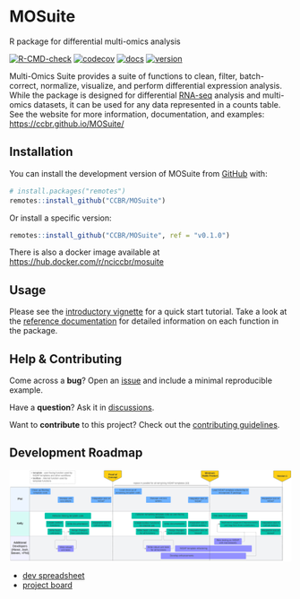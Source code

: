
<!-- README.md is generated from README.Rmd. Please edit that file -->

# MOSuite

R package for differential multi-omics analysis

<!-- badges: start -->

[![R-CMD-check](https://github.com/CCBR/MOSuite/actions/workflows/R-CMD-check.yaml/badge.svg)](https://github.com/CCBR/MOSuite/actions/workflows/R-CMD-check.yaml)
[![codecov](https://codecov.io/gh/CCBR/MOSuite/graph/badge.svg?token=730OAPA4NU)](https://codecov.io/gh/CCBR/MOSuite)
[![docs](https://img.shields.io/badge/-docs-blue?logo=readthedocs)](https://ccbr.github.io/MOSuite/)
[![version](https://img.shields.io/github/v/release/ccbr/mosuite?color=blue)](https://github.com/CCBR/MOSuite/releases/latest)

<!--
[![docker](https://img.shields.io/docker/v/nciccbr/mosuite?logo=docker&label=docker&color=blue
)](https://hub.docker.com/r/nciccbr/mosuite)
-->
<!-- badges: end -->

Multi-Omics Suite provides a suite of functions to clean, filter,
batch-correct, normalize, visualize, and perform differential expression
analysis. While the package is designed for differential
[RNA-seq](https://github.com/CCBR/RENEE) analysis and multi-omics
datasets, it can be used for any data represented in a counts table. See
the website for more information, documentation, and examples:
<https://ccbr.github.io/MOSuite/>

## Installation

You can install the development version of MOSuite from
[GitHub](https://github.com/CCBR/MOSuite) with:

``` r
# install.packages("remotes")
remotes::install_github("CCBR/MOSuite")
```

Or install a specific version:

``` r
remotes::install_github("CCBR/MOSuite", ref = "v0.1.0")
```

There is also a docker image available at
<https://hub.docker.com/r/nciccbr/mosuite>

## Usage

Please see the [introductory
vignette](https://ccbr.github.io/MOSuite/articles/intro.html) for a
quick start tutorial. Take a look at the [reference
documentation](https://ccbr.github.io/MOSuite/reference/index.html) for
detailed information on each function in the package.

## Help & Contributing

Come across a **bug**? Open an
[issue](https://github.com/CCBR/MOSuite/issues) and include a minimal
reproducible example.

Have a **question**? Ask it in
[discussions](https://github.com/CCBR/MOSuite/discussions).

Want to **contribute** to this project? Check out the [contributing
guidelines](.github/CONTRIBUTING.md).

## Development Roadmap

![](./man/figures/development-plan.png)

- [dev
  spreadsheet](https://nih-my.sharepoint.com/:x:/g/personal/homanpj_nih_gov/ETvHXgnwxExEpcP57Jj9_EwBHBvZBqNuZ_c3eu51w-SlnA?e=PcXKU8)
- [project board](https://github.com/orgs/CCBR/projects/32)
